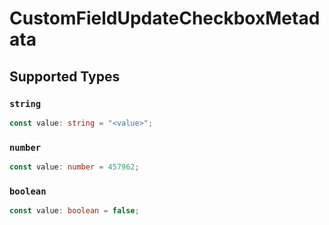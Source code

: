 # CustomFieldUpdateCheckboxMetadata


## Supported Types

### `string`

```typescript
const value: string = "<value>";
```

### `number`

```typescript
const value: number = 457962;
```

### `boolean`

```typescript
const value: boolean = false;
```

